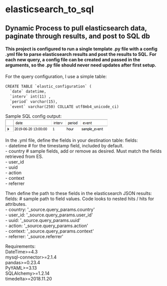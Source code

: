 # elasticsearch_to_sql
<h2>Dynamic Process to pull elasticsearch data, paginate through results, and post to SQL db</h2>

<h4>This project is configured to run a single template .py file with a config .yml file to parse elasticsearch results and post the results to SQL. For each new query, a config file can be created and passed in the arguments, so the .py file should never need updates after first setup.</h4>

For the query configuration, I use a simple table:

```
CREATE TABLE `elastic_configuration` (
  `date` datetime,
  `interv` int(11) ,
  `period` varchar(15),
  `event` varchar(250) COLLATE utf8mb4_unicode_ci)
```

Sample SQL config output: 
<br>
![Config Table](config_table.jpg)

In the .yml file, define the fields in your destination table:
  fields: <br>
        - datetime # for the timestamp field, included by default. <br>
        - country # sample fields, add or remove as desired. Must match the fields retrieved from ES. <br>
        - user_id <br>
        - uuid <br>
        - action <br>
        - context <br>
        - referrer <br>
        
Then define the path to these fields in the elasticsearch JSON results:
  fields: # sample path to field values. Code looks to nested hits / hits for attributes.  <br>
         - country: '_source.query_params.country' <br>
         - user_id: '_source.query_params.user_id' <br>
         - uuid: '_source.query_params.uuid' <br>
         - action: '_source.query_params.action' <br>
         - context: '_source.query_params.context' <br>
         - referrer: '_source.referrer' <br>
 
Requirements: <br>
DateTime>=4.3 <br>
mysql-connector>=2.1.4 <br>
pandas>=0.23.4 <br>
PyYAML>=3.13 <br>
SQLAlchemy>=1.2.14 <br>
timedelta>=2018.11.20 <br>
